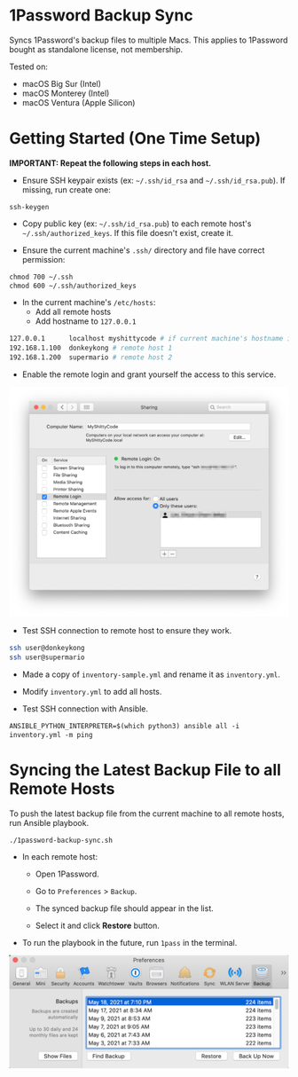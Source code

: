 # 1Password Backup Sync

Syncs 1Password's backup files to multiple Macs. This applies to 1Password bought as standalone license, not membership.

Tested on:
- macOS Big Sur (Intel)
- macOS Monterey (Intel)
- macOS Ventura (Apple Silicon)

# Getting Started (One Time Setup)

**IMPORTANT: Repeat the following steps in each host.**

- Ensure SSH keypair exists (ex: `~/.ssh/id_rsa` and `~/.ssh/id_rsa.pub`). If missing, run create one:

```shell
ssh-keygen
```

- Copy public key (ex: `~/.ssh/id_rsa.pub`) to each remote host's `~/.ssh/authorized_keys`. If this file doesn't exist,
  create it.

- Ensure the current machine's `.ssh/` directory and file have correct permission:

```shell
chmod 700 ~/.ssh
chmod 600 ~/.ssh/authorized_keys
```

- In the current machine's `/etc/hosts`:
  - Add all remote hosts
  - Add hostname to `127.0.0.1`

```bash
127.0.0.1      localhost myshittycode # if current machine's hostname is "myshittycode"
192.168.1.100  donkeykong # remote host 1
192.168.1.200  supermario # remote host 2
```

- Enable the remote login and grant yourself the access to this service.

![Remote login on Mac](docs/remote-login.png)

- Test SSH connection to remote host to ensure they work.

```bash
ssh user@donkeykong
ssh user@supermario
```

- Made a copy of `inventory-sample.yml` and rename it as `inventory.yml`.

- Modify `inventory.yml` to add all hosts.

- Test SSH connection with Ansible.

```shell
ANSIBLE_PYTHON_INTERPRETER=$(which python3) ansible all -i inventory.yml -m ping
```

# Syncing the Latest Backup File to all Remote Hosts

To push the latest backup file from the current machine to all remote hosts, run Ansible playbook.

```shell
./1password-backup-sync.sh
```

- In each remote host:

  - Open 1Password.

  - Go to `Preferences` > `Backup`.

  - The synced backup file should appear in the list.

  - Select it and click **Restore** button.

- To run the playbook in the future, run `1pass` in the terminal.

![Restore backup file](docs/1password-restore.png)
